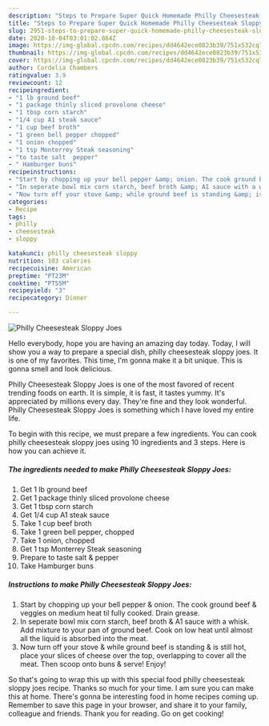 ```yaml
---
description: "Steps to Prepare Super Quick Homemade Philly Cheesesteak Sloppy Joes"
title: "Steps to Prepare Super Quick Homemade Philly Cheesesteak Sloppy Joes"
slug: 2951-steps-to-prepare-super-quick-homemade-philly-cheesesteak-sloppy-joes
date: 2020-10-04T03:01:02.864Z
image: https://img-global.cpcdn.com/recipes/dd4642ece0823b39/751x532cq70/philly-cheesesteak-sloppy-joes-recipe-main-photo.jpg
thumbnail: https://img-global.cpcdn.com/recipes/dd4642ece0823b39/751x532cq70/philly-cheesesteak-sloppy-joes-recipe-main-photo.jpg
cover: https://img-global.cpcdn.com/recipes/dd4642ece0823b39/751x532cq70/philly-cheesesteak-sloppy-joes-recipe-main-photo.jpg
author: Cordelia Chambers
ratingvalue: 3.9
reviewcount: 12
recipeingredient:
- "1 lb ground beef"
- "1 package thinly sliced provolone cheese"
- "1 tbsp corn starch"
- "1/4 cup A1 steak sauce"
- "1 cup beef broth"
- "1 green bell pepper chopped"
- "1 onion chopped"
- "1 tsp Monterrey Steak seasoning"
- "to taste salt  pepper"
- " Hamburger buns"
recipeinstructions:
- "Start by chopping up your bell pepper &amp; onion. The cook ground beef &amp; veggies on medium heat til fully cooked. Drain grease."
- "In seperate bowl mix corn starch, beef broth &amp; A1 sauce with a whisk. Add mixture to your pan of ground beef. Cook on low heat until almost all the liquid is absorbed into the meat."
- "Now turn off your stove &amp; while ground beef is standing &amp; is still hot, place your slices of cheese over the top, overlapping to cover all the meat. Then scoop onto buns &amp; serve! Enjoy!"
categories:
- Recipe
tags:
- philly
- cheesesteak
- sloppy

katakunci: philly cheesesteak sloppy 
nutrition: 103 calories
recipecuisine: American
preptime: "PT23M"
cooktime: "PT55M"
recipeyield: "3"
recipecategory: Dinner

---
```



![Philly Cheesesteak Sloppy Joes](https://img-global.cpcdn.com/recipes/dd4642ece0823b39/751x532cq70/philly-cheesesteak-sloppy-joes-recipe-main-photo.jpg)

Hello everybody, hope you are having an amazing day today. Today, I will show you a way to prepare a special dish, philly cheesesteak sloppy joes. It is one of my favorites. This time, I'm gonna make it a bit unique. This is gonna smell and look delicious.



Philly Cheesesteak Sloppy Joes is one of the most favored of recent trending foods on earth. It is simple, it is fast, it tastes yummy. It's appreciated by millions every day. They're fine and they look wonderful. Philly Cheesesteak Sloppy Joes is something which I have loved my entire life.


To begin with this recipe, we must prepare a few ingredients. You can cook philly cheesesteak sloppy joes using 10 ingredients and 3 steps. Here is how you can achieve it.

<!--inarticleads1-->

##### The ingredients needed to make Philly Cheesesteak Sloppy Joes:

1. Get 1 lb ground beef
1. Get 1 package thinly sliced provolone cheese
1. Get 1 tbsp corn starch
1. Get 1/4 cup A1 steak sauce
1. Take 1 cup beef broth
1. Take 1 green bell pepper, chopped
1. Take 1 onion, chopped
1. Get 1 tsp Monterrey Steak seasoning
1. Prepare to taste salt &amp; pepper
1. Take  Hamburger buns




<!--inarticleads2-->

##### Instructions to make Philly Cheesesteak Sloppy Joes:

1. Start by chopping up your bell pepper &amp; onion. The cook ground beef &amp; veggies on medium heat til fully cooked. Drain grease.
1. In seperate bowl mix corn starch, beef broth &amp; A1 sauce with a whisk. Add mixture to your pan of ground beef. Cook on low heat until almost all the liquid is absorbed into the meat.
1. Now turn off your stove &amp; while ground beef is standing &amp; is still hot, place your slices of cheese over the top, overlapping to cover all the meat. Then scoop onto buns &amp; serve! Enjoy!




So that's going to wrap this up with this special food philly cheesesteak sloppy joes recipe. Thanks so much for your time. I am sure you can make this at home. There's gonna be interesting food in home recipes coming up. Remember to save this page in your browser, and share it to your family, colleague and friends. Thank you for reading. Go on get cooking!
